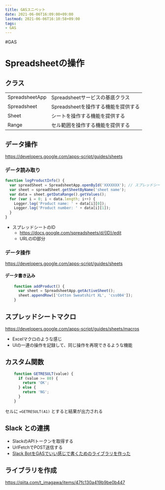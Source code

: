 ```yaml
---
title: GASスニペット
date: 2021-06-06T16:09:00+09:00
lastmod: 2021-06-06T16:10:58+09:00
tags:
- GAS
---
```


\#GAS

# Spreadsheetの操作

## クラス

|||
|:-|:-|
|SpreadsheetApp|Spreadsheetサービスの基底クラス|
|Spreadsheet|Spreadsheetを操作する機能を提供する|
|Sheet|シートを操作する機能を提供する|
|Range|セル範囲を操作する機能を提供する|

## データ操作

<https://developers.google.com/apps-script/guides/sheets>

### データ読み取り

````javascript
function logProductInfo() {
  var spreadSheet = SpreadsheetApp.openById('XXXXXXX'); // スプレッドシートのIDを入力
  var sheet = spreadSheet.getSheetByName('sheet name');
  var data = sheet.getDataRange().getValues();
  for (var i = 0; i < data.length; i++) {
    Logger.log('Product name: ' + data[i][0]);
    Logger.log('Product number: ' + data[i][1]);
  }
}
````

* スプレッドシートのID
  * <https://docs.google.com/spreadsheets/d/{ID}/edit>
  * URLのID部分

### データ操作

<https://developers.google.com/apps-script/guides/sheets>

#### データ書き込み

````javascript
    function addProduct() {
      var sheet = SpreadsheetApp.getActiveSheet();
      sheet.appendRow(['Cotton Sweatshirt XL', 'css004']);
    }
````

## スプレッドシートマクロ

<https://developers.google.com/apps-script/guides/sheets/macros>

* Excelマクロのような感じ
* UIの一連の操作を記録して、同じ操作を再現できるような機能

## カスタム関数

````javascript
    function GETRESULT(value) {
      if (value >= 80) {
        return 'OK';
      } else {
        return 'NG';
      }
    }
````

セルに `=GETRESULT(A1)` とすると結果が出力される

## Slack との連携

* SlackのAPIトークンを取得する
* UrlFetchでPOST送信する
* [Slack BotをGASでいい感じで書くためのライブラリを作った](https://qiita.com/soundTricker/items/43267609a870fc9c7453)

## ライブラリを作成

<https://qiita.com/t_imagawa/items/47fc130a419b9be0b447>
